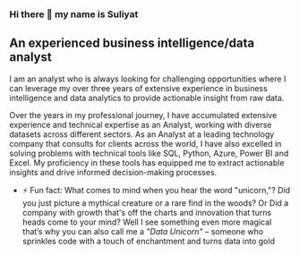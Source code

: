 ### Hi there 👋 my name is Suliyat 

## An experienced business intelligence/data analyst

I am an analyst who is always looking for challenging opportunities where I can leverage my over three years of extensive experience in business intelligence and data analytics to provide actionable insight from raw data.

Over the years in my professional journey, I have accumulated extensive experience and technical expertise as an Analyst, working with diverse datasets across different sectors. As an Analyst at a leading technology company that consults for clients across the world, I have also excelled in solving problems with technical tools like SQL, Python, Azure, Power BI and Excel.  My proficiency in these tools has equipped me to extract actionable insights and drive informed decision-making processes.

- ⚡ Fun fact: What comes to mind when you hear the word "unicorn,"? 
Did you just picture a mythical creature or a rare find in the woods?  Or Did a company with growth that's off the charts and innovation that turns heads come to your mind?
Well I see something even more magical that’s why  you can also call me a *"Data Unicorn"* – someone who sprinkles code with a touch of enchantment and turns data into gold

